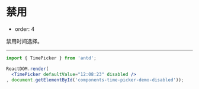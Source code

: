 # 禁用

-	order: 4

禁用时间选择。

---

````jsx
import { TimePicker } from 'antd';

ReactDOM.render(
  <TimePicker defaultValue="12:08:23" disabled />
, document.getElementById('components-time-picker-demo-disabled'));
````
